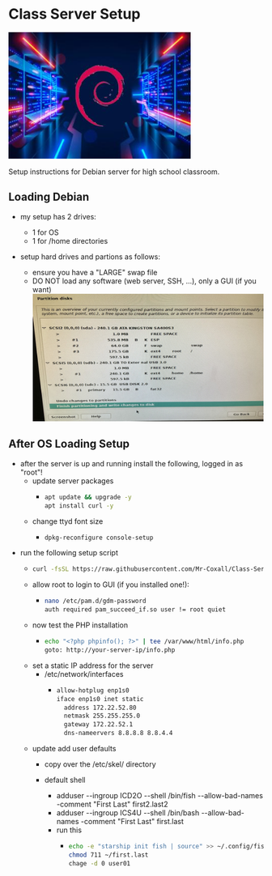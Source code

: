# Class Server Setup

![Deban Server image](./images/debian%20_server.jpg)

Setup instructions for Debian server for high school classroom.

## Loading Debian

- my setup has 2 drives:
  - 1 for OS
  - 1 for /home directories

- setup hard drives and partions as follows:
  - ensure you have a "LARGE" swap file
  - DO NOT load any software (web server, SSH, ...), only a GUI (if you want)
![Debian Server Partition setup](./images/Debian_drive_partion_setup.jpg)

## After OS Loading Setup

- after the server is up and running install the following, logged in as "root"!
  - update server packages
    - ```sh
      apt update && upgrade -y
      apt install curl -y
      ```
  - change ttyd font size
    - ```sh
      dpkg-reconfigure console-setup
      ```
- run the following setup script
  - ```sh
    curl -fsSL https://raw.githubusercontent.com/Mr-Coxall/Class-Server-Setup/main/setup.sh | bash
    ```
  - allow root to login to GUI (if you installed one!):
    - ```sh
      nano /etc/pam.d/gdm-password
      auth required pam_succeed_if.so user != root quiet
      ```
  - now test the PHP installation
    - ```sh
      echo "<?php phpinfo(); ?>" | tee /var/www/html/info.php
      goto: http://your-server-ip/info.php
      ```
  - set a static IP address for the server
    - /etc/network/interfaces
      - ```sh
        allow-hotplug enp1s0
        iface enp1s0 inet static
          address 172.22.52.80
          netmask 255.255.255.0
          gateway 172.22.52.1
          dns-nameervers 8.8.8.8 8.8.4.4
        ```
  - update add user defaults
    - copy over the /etc/skel/ directory

    - default shell
      - adduser --ingroup ICD2O --shell /bin/fish --allow-bad-names -comment "First Last" first2.last2
      - adduser --ingroup ICS4U --shell /bin/bash --allow-bad-names -comment "First Last" first.last
      - run this
        - ```sh
          echo -e "starship init fish | source" >> ~/.config/fish/config.fish
          chmod 711 ~/first.last
          chage -d 0 user01
          ```

